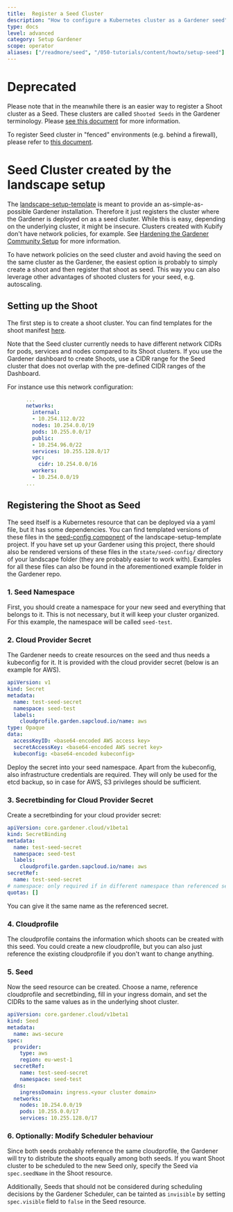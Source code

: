 ```yaml
---
title:  Register a Seed Cluster
description: "How to configure a Kubernetes cluster as a Gardener seed"
type: docs
level: advanced
category: Setup Gardener
scope: operator
aliases: ["/readmore/seed", "/050-tutorials/content/howto/setup-seed"]
---
```


# Deprecated
Please note that in the meanwhile there is an easier way to register a Shoot cluster as a Seed. 
These clusters are called `Shooted Seeds` in the Gardener terminology. Please [see this document](https://github.com/gardener/gardener/blob/master/docs/usage/shooted_seed.md) for more information.

To register Seed cluster in "fenced" environments (e.g. behind a firewall), please refer to [this document](https://gardener.cloud/documentation/guides/install_gardener/deploy-gardenlet/).


# Seed Cluster created by the landscape setup

The [landscape-setup-template](https://github.com/gardener/landscape-setup-template) is meant to provide an as-simple-as-possible Gardener installation. 
Therefore it just registers the cluster where the Gardener is deployed on as a seed cluster. 
While this is easy, depending on the underlying cluster, it might be insecure. 
Clusters created with Kubify don't have network policies, for example. 
See [Hardening the Gardener Community Setup](/readmore/hardening) for more information. 

To have network policies on the seed cluster and avoid having the seed on the same cluster as the Gardener, the easiest option is probably to simply create a shoot and then register that shoot as seed. 
This way you can also leverage other advantages of shooted clusters for your seed, e.g. autoscaling.

## Setting up the Shoot

The first step is to create a shoot cluster.
You can find templates for the shoot manifest [here](https://github.com/gardener/gardener/tree/master/example). 
 
Note that the Seed cluster currently needs to have different network CIDRs for pods, services and nodes compared to its Shoot clusters.
If you use the Gardener dashboard to create Shoots, use a CIDR range for the Seed cluster that does not overlap with the pre-defined CIDR ranges of the Dashboard. 

For instance use this network configuration:

```yaml
      ...
      networks:
        internal:
        - 10.254.112.0/22
        nodes: 10.254.0.0/19
        pods: 10.255.0.0/17
        public:
        - 10.254.96.0/22
        services: 10.255.128.0/17
        vpc:
          cidr: 10.254.0.0/16
        workers:
        - 10.254.0.0/19
      ...
```

## Registering the Shoot as Seed

The seed itself is a Kubernetes resource that can be deployed via a yaml file, but it has some dependencies. 
You can find templated versions of these files in the [seed-config component](https://github.com/gardener/landscape-setup/tree/0.5.0/components/seed-config) of the landscape-setup-template project. 
If you have set up your Gardener using this project, there should also be rendered versions of these files in the `state/seed-config/` directory of your landscape folder (they are probably easier to work with). 
Examples for all these files can also be found in the aforementioned example folder in the Gardener repo. 

### 1. Seed Namespace 

First, you should create a namespace for your new seed and everything that belongs to it. 
This is not necessary, but it will keep your cluster organized. 
For this example, the namespace will be called `seed-test`.

### 2. Cloud Provider Secret

The Gardener needs to create resources on the seed and thus needs a kubeconfig for it. 
It is provided with the cloud provider secret (below is an example for AWS).

```yaml
apiVersion: v1
kind: Secret
metadata:
  name: test-seed-secret
  namespace: seed-test
  labels:
    cloudprofile.garden.sapcloud.io/name: aws 
type: Opaque
data:
  accessKeyID: <base64-encoded AWS access key>
  secretAccessKey: <base64-encoded AWS secret key>
  kubeconfig: <base64-encoded kubeconfig>
```

Deploy the secret into your seed namespace. 
Apart from the kubeconfig, also infrastructure credentials are required. 
They will only be used for the etcd backup, so in case for AWS, S3 privileges should be sufficient. 

### 3. Secretbinding for Cloud Provider Secret

Create a secretbinding for your cloud provider secret:

```yaml
apiVersion: core.gardener.cloud/v1beta1
kind: SecretBinding
metadata:
  name: test-seed-secret
  namespace: seed-test
  labels:
    cloudprofile.garden.sapcloud.io/name: aws
secretRef:
  name: test-seed-secret
# namespace: only required if in different namespace than referenced secret
quotas: []
```

You can give it the same name as the referenced secret. 

### 4. Cloudprofile 

The cloudprofile contains the information which shoots can be created with this seed. 
You could create a new cloudprofile, but you can also just reference the existing cloudprofile if you don't want to change anything. 

### 5. Seed

Now the seed resource can be created. 
Choose a name, reference cloudprofile and secretbinding, fill in your ingress domain, and set the CIDRs to the same values as in the underlying shoot cluster. 

```yaml
apiVersion: core.gardener.cloud/v1beta1
kind: Seed
metadata:
  name: aws-secure
spec:
  provider:
    type: aws
    region: eu-west-1
  secretRef:
    name: test-seed-secret
    namespace: seed-test
  dns:
    ingressDomain: ingress.<your cluster domain>
  networks:
    nodes: 10.254.0.0/19
    pods: 10.255.0.0/17
    services: 10.255.128.0/17
```

### 6. Optionally: Modify Scheduler behaviour

Since both seeds probably reference the same cloudprofile, the Gardener will try to distribute the shoots equally among both seeds.
If you want Shoot cluster to be scheduled to the new Seed only, specify the Seed via `spec.seedName` in the Shoot resource. 

Additionally, Seeds that should not be considered during scheduling decisions by the Gardener Scheduler, can be tainted as `invisible` by setting `spec.visible` field to `false` in the Seed resource. 